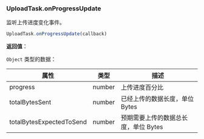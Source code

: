 ### UploadTask.onProgressUpdate

监听上传进度变化事件。

```js
UploadTask.onProgressUpdate(callback)
```

**返回值**：

`Object` 类型的数据：

|属性|类型|描述|
|-|-|-|
|progress|number|上传进度百分比|
|totalBytesSent|number|已经上传的数据长度，单位 Bytes|
|totalBytesExpectedToSend|number|预期需要上传的数据总长度，单位 Bytes|